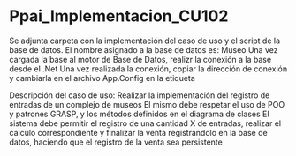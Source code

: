 # Ppai_Implementacion_CU102

Se adjunta carpeta con la implementación del caso de uso y el script de la base de datos.
El nombre asignado a la base de datos es: Museo
Una vez cargada la base al motor de Base de Datos, realizr la conexión a la base desde el .Net
Una vez realizada la conexión, copiar la dirección de conexión y cambiarla en 
el archivo App.Config en la etiqueta <AppSettings>

Descripción del caso de uso: Realizar la implementación del registro de entradas de un complejo de museos
El mismo debe respetar el uso de POO y patrones GRASP, y los métodos definidos en el diagrama de clases
El sistema debe permitir el registro de una cantidad X de entradas, realizar el calculo correspondiente
y finalizar la venta registrandolo en la base de datos, haciendo que el registro de la venta sea persistente
